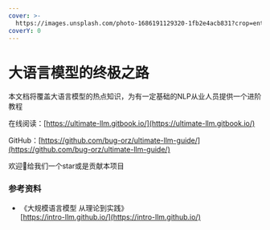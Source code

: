 ```yaml
---
cover: >-
  https://images.unsplash.com/photo-1686191129320-1fb2e4acb831?crop=entropy&cs=srgb&fm=jpg&ixid=M3wxOTcwMjR8MHwxfHNlYXJjaHw4fHxBSXxlbnwwfHx8fDE3MDg0NDcxODV8MA&ixlib=rb-4.0.3&q=85
coverY: 0
---
```


# 大语言模型的终极之路

本文档将覆盖大语言模型的热点知识，为有一定基础的NLP从业人员提供一个进阶教程

在线阅读：[https://ultimate-llm.gitbook.io/](https://ultimate-llm.gitbook.io/)

GitHub：[https://github.com/bug-orz/ultimate-llm-guide/](https://github.com/bug-orz/ultimate-llm-guide/)

欢迎👏给我们一个star或是贡献本项目



### 参考资料

* 《大规模语言模型 从理论到实践》 \
  [https://intro-llm.github.io/](https://intro-llm.github.io/)
